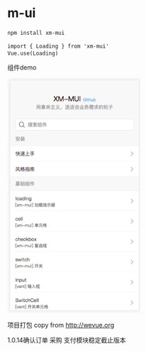 # m-ui

```
npm install xm-mui
```

```vue
import { Loading } from 'xm-mui'
Vue.use(Loading)
```

组件demo

<img src="./example/assets/images/demo.jpeg" width="300px">

项目打包 copy from http://wevue.org


1.0.14确认订单 采购 支付模块稳定截止版本

